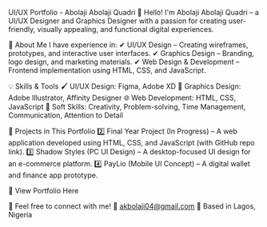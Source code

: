 UI/UX Portfolio - Abolaji Abolaji Quadri
👋 Hello! I'm Abolaji Abolaji Quadri – a UI/UX Designer and Graphics Designer with a passion for creating user-friendly, visually appealing, and functional digital experiences.

📌 About Me
I have experience in:
✔ UI/UX Design – Creating wireframes, prototypes, and interactive user interfaces.
✔ Graphics Design – Branding, logo design, and marketing materials.
✔ Web Design & Development – Frontend implementation using HTML, CSS, and JavaScript.

💡 Skills & Tools
🖌 UI/UX Design: Figma, Adobe XD
🎨 Graphics Design: Adobe Illustrator, Affinity Designer
🌐 Web Development: HTML, CSS, JavaScript
🚀 Soft Skills: Creativity, Problem-solving, Time Management, Communication, Attention to Detail

📂 Projects in This Portfolio
2️⃣ Final Year Project (In Progress) – A web application developed using HTML, CSS, and JavaScript (with GitHub repo link).
3️⃣ Shadow Styles (PC UI Design) – A desktop-focused UI design for an e-commerce platform.
4️⃣ PayLio (Mobile UI Concept) – A digital wallet and finance app prototype.

🔗 View Portfolio Here

💬 Feel free to connect with me!
📧 akbolaji04@gmail.com
📍 Based in Lagos, Nigeria
